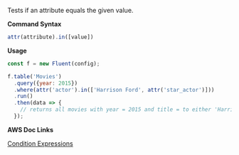 Tests if an attribute equals the given value.

**Command Syntax**

```javascript
attr(attribute).in([value])
```

**Usage**

```javascript
const f = new Fluent(config);

f.table('Movies')
  .query({year: 2015})
  .where(attr('actor').in(['Harrison Ford', attr('star_actor')]))
  .run()
  .then(data => {
    // returns all movies with year = 2015 and title = to either 'Harrison Ford' or the value at star_actor
  });
```

**AWS Doc Links**

[Condition Expressions](http://docs.aws.amazon.com/amazondynamodb/latest/developerguide/Expressions.SpecifyingConditions.html)